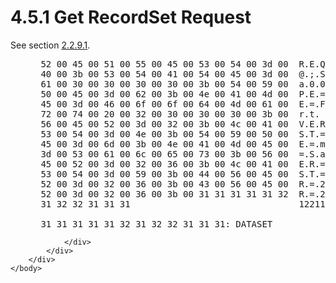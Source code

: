 <html dir="LTR" xmlns:mshelp="http://msdn.microsoft.com/mshelp" xmlns:ddue="http://ddue.schemas.microsoft.com/authoring/2003/5" xmlns:xlink="http://www.w3.org/1999/xlink" xmlns:tool="http://www.microsoft.com/tooltip">
    <head>
        <meta http-equiv="Content-Type" content="text/html; CHARSET=utf-8"></meta>
        <meta name="save" content="history"></meta>
        <title>4.5.1 Get RecordSet Request</title>
        <xml>
            <mshelp:toctitle title="4.5.1 Get RecordSet Request"></mshelp:toctitle>
            <mshelp:rltitle title="[MS-SSAS8]: Get RecordSet Request"></mshelp:rltitle>
            <mshelp:keyword index="A" term="1f40c0f8-12ef-42f7-99b8-56764d1df65c"></mshelp:keyword>
            <mshelp:attr name="DCSext.ContentType" value="open specification"></mshelp:attr>
            <mshelp:attr name="AssetID" value="1f40c0f8-12ef-42f7-99b8-56764d1df65c"></mshelp:attr>
            <mshelp:attr name="TopicType" value="kbRef"></mshelp:attr>
            <mshelp:attr name="DCSext.Title" value="[MS-SSAS8]: Get RecordSet Request" />
        </xml>
    </head>
    <body>
        <div id="header">
            <h1 class="heading">4.5.1 Get RecordSet Request</h1>
        </div>
        <div id="mainSection">
            <div id="mainBody">
                <div id="allHistory" class="saveHistory"></div>
                <div id="sectionSection0" class="section" name="collapseableSection">
                    

<p>See section <a href="17705536-eef6-41f7-9481-462afba3c9f7.htm">2.2.9.1</a>.</p>

<dl>
<dd>
<div><pre> 52 00 45 00 51 00 55 00 45 00 53 00 54 00 3d 00  R.E.Q.U.E.S.T.=.
 40 00 3b 00 53 00 54 00 41 00 54 00 45 00 3d 00  @.;.S.T.A.T.E.=.
 61 00 30 00 30 00 30 00 30 00 3b 00 54 00 59 00  a.0.0.0.0.;.T.Y.
 50 00 45 00 3d 00 62 00 3b 00 4e 00 41 00 4d 00  P.E.=.b.;.N.A.M.
 45 00 3d 00 46 00 6f 00 6f 00 64 00 4d 00 61 00  E.=.F.o.o.d.M.a.
 72 00 74 00 20 00 32 00 30 00 30 00 30 00 3b 00  r.t. .2.0.0.0.;.
 56 00 45 00 52 00 3d 00 32 00 3b 00 4c 00 41 00  V.E.R.=.2.;.L.A.
 53 00 54 00 3d 00 4e 00 3b 00 54 00 59 00 50 00  S.T.=.N.;.T.Y.P.
 45 00 3d 00 6d 00 3b 00 4e 00 41 00 4d 00 45 00  E.=.m.;.N.A.M.E.
 3d 00 53 00 61 00 6c 00 65 00 73 00 3b 00 56 00  =.S.a.l.e.s.;.V.
 45 00 52 00 3d 00 32 00 36 00 3b 00 4c 00 41 00  E.R.=.2.6.;.L.A.
 53 00 54 00 3d 00 59 00 3b 00 44 00 56 00 45 00  S.T.=.Y.;.D.V.E.
 52 00 3d 00 32 00 36 00 3b 00 43 00 56 00 45 00  R.=.2.6.;.C.V.E.
 52 00 3d 00 32 00 36 00 3b 00 31 31 31 31 31 32  R.=.2.6.;.111112
 31 32 32 31 31 31                                122111
  
 31 31 31 31 31 32 31 32 32 31 31 31: DATASET
</pre></div>
</dd></dl>


                </div>
            </div>
        </div>
    </body>
</html>
